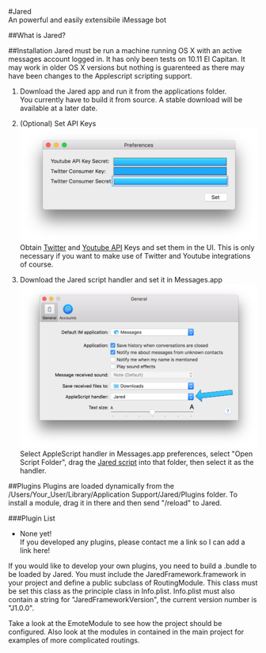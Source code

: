 #Jared  
An powerful and easily extensibile iMessage bot

##What is Jared?

##Installation
Jared must be run a machine running OS X with an active messages account logged in. It has only been tests on 10.11 El Capitan. It may work in older OS X versions but nothing is guarenteed as there may have been changes to the Applescript scripting support.

1. Download the Jared app and run it from the applications folder.  
You currently have to build it from source. A stable download will be available at a later date.  

2. (Optional) Set API Keys
![API Entry](/Screenshots/Preferences.png)
Obtain [Twitter](https://apps.twitter.com) and [Youtube API](https://developers.google.com/youtube/registering_an_application) Keys and set them in the UI. This is only necessary if you want to make use of Twitter and Youtube integrations of course.

3. Download the Jared script handler and set it in Messages.app
![Messages Preferences](/Screenshots/MessagesPreferences.png)
Select AppleScript handler in Messages.app preferences, select "Open Script Folder", drag the [Jared script](/Jared.scpt) into that folder, then select it as the handler.


##Plugins
Plugins are loaded dynamically from the /Users/Your_User/Library/Application Support/Jared/Plugins folder. To install a module, drag it in there and then send "/reload" to Jared. 

###Plugin List
* None yet!  
If you developed any plugins, please contact me a link so I can add a link here! 

If you would like to develop your own plugins, you need to build a .bundle to be loaded by Jared. You must include the JaredFramework.framework in your project and define a public subclass of RoutingModule. This class must be set this class as the principle class in Info.plist. Info.plist must also contain a string for "JaredFrameworkVersion", the current version number is "J1.0.0".

Take a look at the EmoteModule to see how the project should be configured. Also look at the modules in contained in the main project for examples of more complicated routings.  





